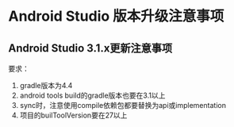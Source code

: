 # Android Studio 版本升级注意事项

## Android Studio 3.1.x更新注意事项
要求：
1. gradle版本为4.4
2. android tools build的gradle版本也要在3.1以上
3. sync时，注意使用compile依赖包都要替换为api或implementation
4. 项目的builToolVersion要在27以上
